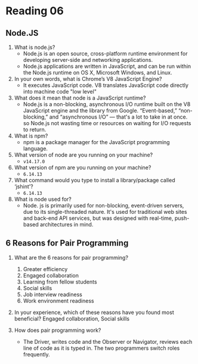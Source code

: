 # Reading 06


## Node.JS

1. What is node.js?
    * Node.js is an open source, cross-platform runtime environment for developing server-side and networking applications.
    * Node.js applications are   written in JavaScript, and can be run within the Node.js runtime on OS X, Microsoft Windows, and Linux.
2. In your own words, what is Chrome’s V8 JavaScript Engine?
    * It executes JavaScript code. V8 translates JavaScript code directly into machine code "low level"
3. What does it mean that node is a JavaScript runtime?
    * Node.js is a non-blocking, asynchronous I/O runtime built on the V8 JavaScript engine and the library from Google. 
    “Event-based,” “non-blocking,” and “asynchronous I/O” — that's a lot to take in at once. so Node.js 
    not wasting time or resources on waiting for I/O requests to return.
4. What is npm?
    * npm is a package manager for the JavaScript programming language. 
5. What version of node are you running on your machine?
    * `v14.17.0`
6. What version of npm are you running on your machine?
    * `6.14.13`
7. What command would you type to install a library/package called ‘jshint’?
    * `6.14.13`
8. What is node used for?
    * Node. js is primarily used for non-blocking, event-driven servers, due to its single-threaded nature. It's used for traditional web sites and    back-end API services, but was designed with real-time, push-based architectures in mind.






## 6 Reasons for Pair Programming
1. What are the 6 reasons for pair programming?
    
    1. Greater efficiency
    2. Engaged collaboration
    3. Learning from fellow students
    4. Social skills
    5. Job interview readiness
    6. Work environment readiness

2. In your experience, which of these reasons have you found most beneficial?
    Engaged collaboration, Social skills
3. How does pair programming work?
   * The Driver, writes code and the Observer or Navigator, reviews each line of code as it is typed in. The two programmers switch roles frequently.